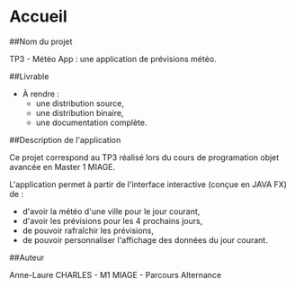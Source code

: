 # Accueil

##Nom du projet

TP3 - Météo App : une application de prévisions météo.

##Livrable

* À rendre :
	* une distribution source,
	* une distribution binaire,
	* une documentation complète.

##Description de l'application

Ce projet correspond au TP3 réalisé lors du cours de programation objet avancée en Master 1 MIAGE.

L'application permet à partir de l'interface interactive (conçue en JAVA FX) de :

* d'avoir la météo d'une ville pour le jour courant,
* d'avoir les prévisions pour les 4 prochains jours,
* de pouvoir rafraîchir les prévisions,
* de pouvoir personnaliser l'affichage des données du jour courant.

##Auteur

Anne-Laure CHARLES - M1 MIAGE - Parcours Alternance




